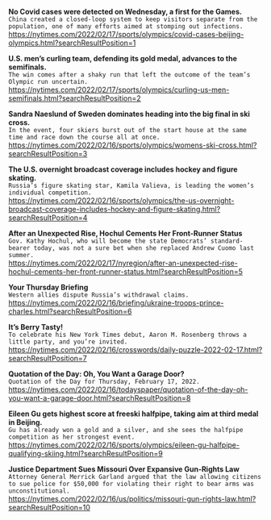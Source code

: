 **No Covid cases were detected on Wednesday, a first for the Games.**\
`China created a closed-loop system to keep visitors separate from the population, one of many efforts aimed at stomping out infections.`\
https://nytimes.com/2022/02/17/sports/olympics/covid-cases-beijing-olympics.html?searchResultPosition=1

**U.S. men’s curling team, defending its gold medal, advances to the semifinals.**\
`The win comes after a shaky run that left the outcome of the team’s Olympic run uncertain.`\
https://nytimes.com/2022/02/17/sports/olympics/curling-us-men-semifinals.html?searchResultPosition=2

**Sandra Naeslund of Sweden dominates heading into the big final in ski cross.**\
`In the event, four skiers burst out of the start house at the same time and race down the course all at once.`\
https://nytimes.com/2022/02/16/sports/olympics/womens-ski-cross.html?searchResultPosition=3

**The U.S. overnight broadcast coverage includes hockey and figure skating.**\
`Russia’s figure skating star, Kamila Valieva, is leading the women’s individual competition.`\
https://nytimes.com/2022/02/16/sports/olympics/the-us-overnight-broadcast-coverage-includes-hockey-and-figure-skating.html?searchResultPosition=4

**After an Unexpected Rise, Hochul Cements Her Front-Runner Status**\
`Gov. Kathy Hochul, who will become the state Democrats’ standard-bearer today, was not a sure bet when she replaced Andrew Cuomo last summer.`\
https://nytimes.com/2022/02/17/nyregion/after-an-unexpected-rise-hochul-cements-her-front-runner-status.html?searchResultPosition=5

**Your Thursday Briefing**\
`Western allies dispute Russia’s withdrawal claims.`\
https://nytimes.com/2022/02/16/briefing/ukraine-troops-prince-charles.html?searchResultPosition=6

**It’s Berry Tasty!**\
`To celebrate his New York Times debut, Aaron M. Rosenberg throws a little party, and you’re invited.`\
https://nytimes.com/2022/02/16/crosswords/daily-puzzle-2022-02-17.html?searchResultPosition=7

**Quotation of the Day: Oh, You Want a Garage Door?**\
`Quotation of the Day for Thursday, February 17, 2022.`\
https://nytimes.com/2022/02/16/todayspaper/quotation-of-the-day-oh-you-want-a-garage-door.html?searchResultPosition=8

**Eileen Gu gets highest score at freeski halfpipe, taking aim at third medal in Beijing.**\
`Gu has already won a gold and a silver, and she sees the halfpipe competition as her strongest event.`\
https://nytimes.com/2022/02/16/sports/olympics/eileen-gu-halfpipe-qualifying-skiing.html?searchResultPosition=9

**Justice Department Sues Missouri Over Expansive Gun-Rights Law**\
`Attorney General Merrick Garland argued that the law allowing citizens to sue police for $50,000 for violating their right to bear arms was unconstitutional.`\
https://nytimes.com/2022/02/16/us/politics/missouri-gun-rights-law.html?searchResultPosition=10

